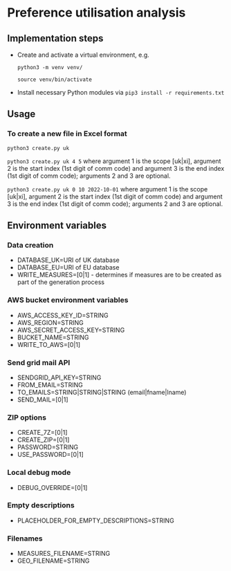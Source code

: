# Preference utilisation analysis

## Implementation steps

- Create and activate a virtual environment, e.g.

  `python3 -m venv venv/`

  `source venv/bin/activate`

- Install necessary Python modules via `pip3 install -r requirements.txt`

## Usage

### To create a new file in Excel format
`python3 create.py uk`

`python3 create.py uk 4 5` where argument 1 is the scope [uk|xi], argument 2 is the start index (1st digit of comm code) and argument 3 is the end index  (1st digit of comm code); arguments 2 and 3 are optional.

`python3 create.py uk 0 10 2022-10-01` where argument 1 is the scope [uk|xi], argument 2 is the start index (1st digit of comm code) and argument 3 is the end index  (1st digit of comm code); arguments 2 and 3 are optional.

## Environment variables

### Data creation

- DATABASE_UK=URI of UK database
- DATABASE_EU=URI of EU database
- WRITE_MEASURES=[0|1] - determines if measures are to be created as part of the generation process

### AWS bucket environment variables

- AWS_ACCESS_KEY_ID=STRING
- AWS_REGION=STRING
- AWS_SECRET_ACCESS_KEY=STRING
- BUCKET_NAME=STRING
- WRITE_TO_AWS=[0|1]

### Send grid mail API
- SENDGRID_API_KEY=STRING
- FROM_EMAIL=STRING
- TO_EMAILS=STRING|STRING|STRING (email|fname|lname)
- SEND_MAIL=[0|1]

### ZIP options
- CREATE_7Z=[0|1]
- CREATE_ZIP=[0|1]
- PASSWORD=STRING
- USE_PASSWORD=[0|1]

### Local debug mode
- DEBUG_OVERRIDE=[0|1]

### Empty descriptions
- PLACEHOLDER_FOR_EMPTY_DESCRIPTIONS=STRING

### Filenames
- MEASURES_FILENAME=STRING
- GEO_FILENAME=STRING